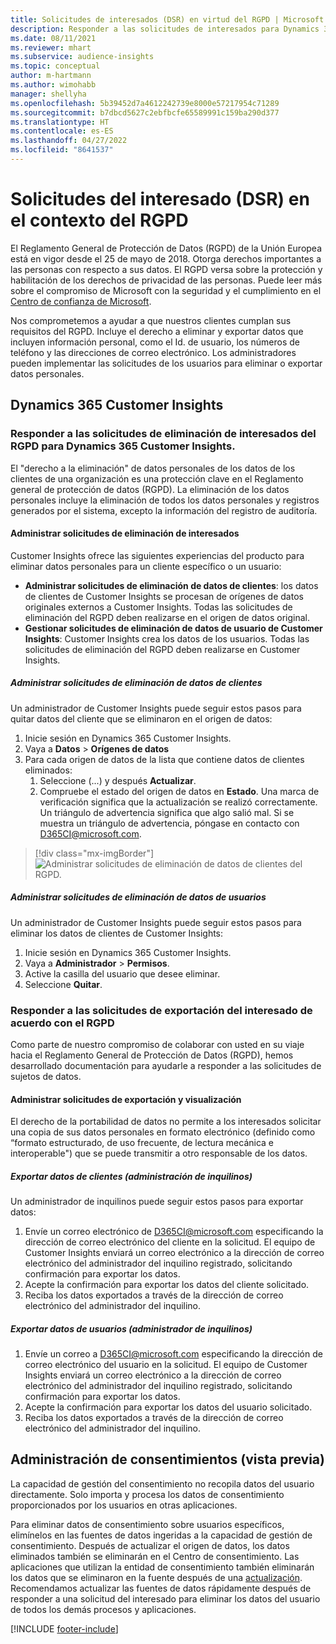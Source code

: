 ```yaml
---
title: Solicitudes de interesados (DSR) en virtud del RGPD | Microsoft Docs
description: Responder a las solicitudes de interesados para Dynamics 365 Customer Insights.
ms.date: 08/11/2021
ms.reviewer: mhart
ms.subservice: audience-insights
ms.topic: conceptual
author: m-hartmann
ms.author: wimohabb
manager: shellyha
ms.openlocfilehash: 5b39452d7a4612242739e8000e57217954c71289
ms.sourcegitcommit: b7dbcd5627c2ebfbcfe65589991c159ba290d377
ms.translationtype: HT
ms.contentlocale: es-ES
ms.lasthandoff: 04/27/2022
ms.locfileid: "8641537"
---
```

# <a name="data-subject-rights-dsr-requests-under-gdpr"></a>Solicitudes del interesado (DSR) en el contexto del RGPD

El Reglamento General de Protección de Datos (RGPD) de la Unión Europea está en vigor desde el 25 de mayo de 2018. Otorga derechos importantes a las personas con respecto a sus datos. El RGPD versa sobre la protección y habilitación de los derechos de privacidad de las personas. Puede leer más sobre el compromiso de Microsoft con la seguridad y el cumplimiento en el [Centro de confianza de Microsoft](https://www.microsoft.com/trust-center).

Nos comprometemos a ayudar a que nuestros clientes cumplan sus requisitos del RGPD. Incluye el derecho a eliminar y exportar datos que incluyen información personal, como el Id. de usuario, los números de teléfono y las direcciones de correo electrónico. Los administradores pueden implementar las solicitudes de los usuarios para eliminar o exportar datos personales.

## <a name="dynamics-365-customer-insights"></a>Dynamics 365 Customer Insights

### <a name="responding-to-gdpr-data-subject-delete-requests-for-dynamics-365-customer-insights"></a>Responder a las solicitudes de eliminación de interesados del RGPD para Dynamics 365 Customer Insights.

El "derecho a la eliminación" de datos personales de los datos de los clientes de una organización es una protección clave en el Reglamento general de protección de datos (RGPD). La eliminación de los datos personales incluye la eliminación de todos los datos personales y registros generados por el sistema, excepto la información del registro de auditoría.

#### <a name="manage-data-subject-delete-requests"></a>Administrar solicitudes de eliminación de interesados

Customer Insights ofrece las siguientes experiencias del producto para eliminar datos personales para un cliente específico o un usuario:

- **Administrar solicitudes de eliminación de datos de clientes**: los datos de clientes de Customer Insights se procesan de orígenes de datos originales externos a Customer Insights. Todas las solicitudes de eliminación del RGPD deben realizarse en el origen de datos original.
- **Gestionar solicitudes de eliminación de datos de usuario de Customer Insights**: Customer Insights crea los datos de los usuarios. Todas las solicitudes de eliminación del RGPD deben realizarse en Customer Insights.

##### <a name="manage-requests-to-delete-customer-data"></a>Administrar solicitudes de eliminación de datos de clientes

Un administrador de Customer Insights puede seguir estos pasos para quitar datos del cliente que se eliminaron en el origen de datos:

1. Inicie sesión en Dynamics 365 Customer Insights.
2. Vaya a **Datos** > **Orígenes de datos**
3. Para cada origen de datos de la lista que contiene datos de clientes eliminados:
   1. Seleccione (...) y después **Actualizar**.
   2. Compruebe el estado del origen de datos en **Estado**. Una marca de verificación significa que la actualización se realizó correctamente. Un triángulo de advertencia significa que algo salió mal. Si se muestra un triángulo de advertencia, póngase en contacto con D365CI@microsoft.com.

> [!div class="mx-imgBorder"]
> ![Administrar solicitudes de eliminación de datos de clientes del RGPD.](media/gdpr-data-sources.png "Administrar solicitudes de eliminación de datos de clientes del RGPD")

##### <a name="manage-delete-requests-for-user-data"></a>Administrar solicitudes de eliminación de datos de usuarios

Un administrador de Customer Insights puede seguir estos pasos para eliminar los datos de clientes de Customer Insights:

1. Inicie sesión en Dynamics 365 Customer Insights.
2. Vaya a **Administrador** > **Permisos**.
3. Active la casilla del usuario que desee eliminar.
4. Seleccione **Quitar**.

### <a name="responding-to-gdpr-data-subject-export-requests"></a>Responder a las solicitudes de exportación del interesado de acuerdo con el RGPD

Como parte de nuestro compromiso de colaborar con usted en su viaje hacia el Reglamento General de Protección de Datos (RGPD), hemos desarrollado documentación para ayudarle a responder a las solicitudes de sujetos de datos.

#### <a name="manage-export-and-view-requests"></a>Administrar solicitudes de exportación y visualización

El derecho de la portabilidad de datos no permite a los interesados solicitar una copia de sus datos personales en formato electrónico (definido como “formato estructurado, de uso frecuente, de lectura mecánica e interoperable") que se puede transmitir a otro responsable de los datos.

##### <a name="export-customer-data-tenant-admin"></a>Exportar datos de clientes (administración de inquilinos)

Un administrador de inquilinos puede seguir estos pasos para exportar datos:

1. Envíe un correo electrónico de D365CI@microsoft.com especificando la dirección de correo electrónico del cliente en la solicitud. El equipo de Customer Insights enviará un correo electrónico a la dirección de correo electrónico del administrador del inquilino registrado, solicitando confirmación para exportar los datos.
2. Acepte la confirmación para exportar los datos del cliente solicitado.
3. Reciba los datos exportados a través de la dirección de correo electrónico del administrador del inquilino.

##### <a name="export-user-data-tenant-admin"></a>Exportar datos de usuarios (administrador de inquilinos)

1. Envíe un correo a D365CI@microsoft.com especificando la dirección de correo electrónico del usuario en la solicitud. El equipo de Customer Insights enviará un correo electrónico a la dirección de correo electrónico del administrador del inquilino registrado, solicitando confirmación para exportar los datos.
2. Acepte la confirmación para exportar los datos del usuario solicitado.
3. Reciba los datos exportados a través de la dirección de correo electrónico del administrador del inquilino.

## <a name="consent-management-preview"></a>Administración de consentimientos (vista previa)

La capacidad de gestión del consentimiento no recopila datos del usuario directamente. Solo importa y procesa los datos de consentimiento proporcionados por los usuarios en otras aplicaciones.

Para eliminar datos de consentimiento sobre usuarios específicos, elimínelos en las fuentes de datos ingeridas a la capacidad de gestión de consentimiento. Después de actualizar el origen de datos, los datos eliminados también se eliminarán en el Centro de consentimiento. Las aplicaciones que utilizan la entidad de consentimiento también eliminarán los datos que se eliminaron en la fuente después de una [actualización](system.md#refresh-processes). Recomendamos actualizar las fuentes de datos rápidamente después de responder a una solicitud del interesado para eliminar los datos del usuario de todos los demás procesos y aplicaciones.

[!INCLUDE [footer-include](includes/footer-banner.md)]